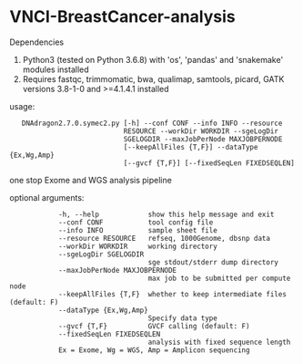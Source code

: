 # VNCI-BreastCancer-analysis

Dependencies
1. Python3 (tested on Python 3.6.8) with 'os', 'pandas' and 'snakemake' modules installed
2. Requires fastqc, trimmomatic, bwa, qualimap, samtools, picard, GATK versions 3.8-1-0 and >=4.1.4.1 installed

usage:

       DNAdragon2.7.0.symec2.py [-h] --conf CONF --info INFO --resource
                                RESOURCE --workDir WORKDIR --sgeLogDir
                                SGELOGDIR --maxJobPerNode MAXJOBPERNODE
                                [--keepAllFiles {T,F}] --dataType {Ex,Wg,Amp}
                                [--gvcf {T,F}] [--fixedSeqLen FIXEDSEQLEN]

one stop Exome and WGS analysis pipeline
  
optional arguments:

                -h, --help            show this help message and exit
                --conf CONF           tool config file
                --info INFO           sample sheet file
                --resource RESOURCE   refseq, 1000Genome, dbsnp data
                --workDir WORKDIR     working directory
                --sgeLogDir SGELOGDIR 
                                      sge stdout/stderr dump directory
                --maxJobPerNode MAXJOBPERNODE
                                      max job to be submitted per compute node
                --keepAllFiles {T,F}  whether to keep intermediate files (default: F)
                --dataType {Ex,Wg,Amp}
                                      Specify data type
                --gvcf {T,F}          GVCF calling (default: F)
                --fixedSeqLen FIXEDSEQLEN
                                      analysis with fixed sequence length
                Ex = Exome, Wg = WGS, Amp = Amplicon sequencing


